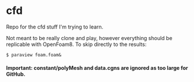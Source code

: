 # cfd

Repo for the cfd stuff I'm trying to learn.

Not meant to be really clone and play, however everything should be replicable with OpenFoam8.
To skip directly to the results:

```console
$ paraview foam.foam&
```
#### Important: constant/polyMesh and data.cgns are ignored as too large for GitHub.
